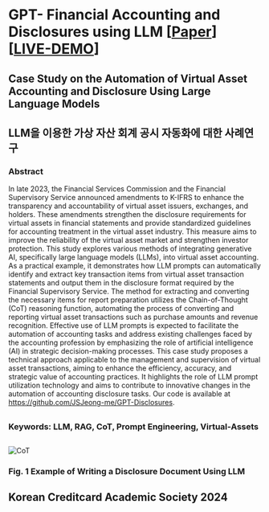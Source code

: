 # GPT- Financial Accounting and Disclosures using LLM [[Paper]()] [[LIVE-DEMO](http://3.36.196.66:8501)]
## Case Study on the Automation of Virtual Asset Accounting and Disclosure Using Large Language Models

## LLM을 이용한 가상 자산 회계 공시 자동화에 대한 사례연구


### Abstract

In late 2023, the Financial Services Commission and the Financial Supervisory Service announced amendments to K-IFRS to enhance the transparency and accountability of virtual asset issuers, exchanges, and holders. These amendments strengthen the disclosure requirements for virtual assets in financial statements and provide standardized guidelines for accounting treatment in the virtual asset industry. This measure aims to improve the reliability of the virtual asset market and strengthen investor protection.
This study explores various methods of integrating generative AI, specifically large language models (LLMs), into virtual asset accounting. As a practical example, it demonstrates how LLM prompts can automatically identify and extract key transaction items from virtual asset transaction statements and output them in the disclosure format required by the Financial Supervisory Service. The method for extracting and converting the necessary items for report preparation utilizes the Chain-of-Thought (CoT) reasoning function, automating the process of converting and reporting virtual asset transactions such as purchase amounts and revenue recognition.
Effective use of LLM prompts is expected to facilitate the automation of accounting tasks and address existing challenges faced by the accounting profession by emphasizing the role of artificial intelligence (AI) in strategic decision-making processes. This case study proposes a technical approach applicable to the management and supervision of virtual asset transactions, aiming to enhance the efficiency, accuracy, and strategic value of accounting practices. It highlights the role of LLM prompt utilization technology and aims to contribute to innovative changes in the automation of accounting disclosure tasks. Our code is available at https://github.com/JSJeong-me/GPT-Disclosures.
##
### Keywords: LLM, RAG, CoT, Prompt Engineering, Virtual-Assets
##

![CoT](https://github.com/JSJeong-me/GPT-Disclosures/assets/54794815/18a464ad-69b1-46ec-a89f-354ac7415286)
### Fig. 1 Example of Writing a Disclosure Document Using LLM


##
## Korean Creditcard Academic Society 2024


